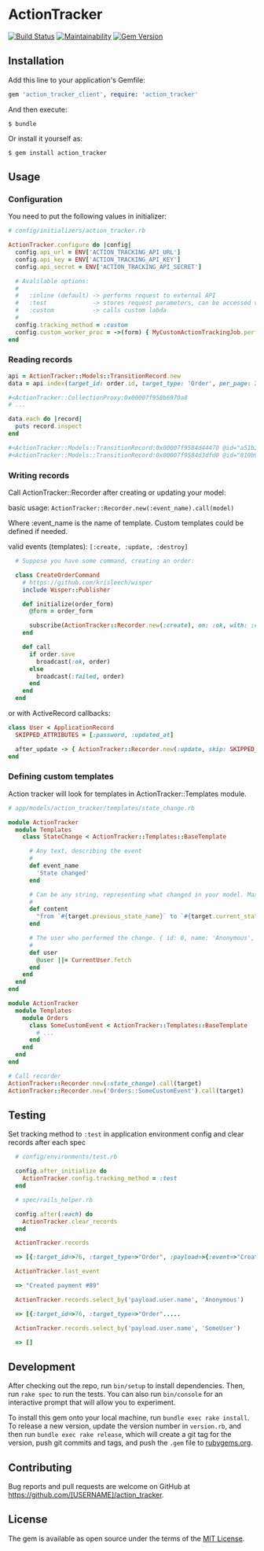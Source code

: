 # ActionTracker

[![Build Status](https://semaphoreci.com/api/v1/ipm/action_tracker/branches/master/badge.svg)](https://semaphoreci.com/ipm/action_tracker)
[![Maintainability](https://api.codeclimate.com/v1/badges/cfdcabfc3610c6eac895/maintainability)](https://codeclimate.com/github/psyipm/action_tracker/maintainability)
[![Gem Version](https://badge.fury.io/rb/action_tracker_client.svg)](https://badge.fury.io/rb/action_tracker_client)

## Installation

Add this line to your application's Gemfile:

```ruby
gem 'action_tracker_client', require: 'action_tracker'
```

And then execute:

    $ bundle

Or install it yourself as:

    $ gem install action_tracker

## Usage

### Configuration

You need to put the following values in initializer:

```ruby
# config/initializers/action_tracker.rb

ActionTracker.configure do |config|
  config.api_url = ENV['ACTION_TRACKING_API_URL']
  config.api_key = ENV['ACTION_TRACKING_API_KEY']
  config.api_secret = ENV['ACTION_TRACKING_API_SECRET']

  # Avalilable options:
  #
  #   :inline (default) -> performs request to external API
  #   :test             -> stores request parameters, can be accessed via ActionTracker.records
  #   :custom           -> calls custom labda
  #
  config.tracking_method = :custom
  config.custom_worker_proc = ->(form) { MyCustomActionTrackingJob.perform_later(form.attributes) }
end
```

### Reading records

```ruby
api = ActionTracker::Models::TransitionRecord.new
data = api.index(target_id: order.id, target_type: 'Order', per_page: 25, cursor: 'Y3VycmVudF9wYWdl')

#<ActionTracker::CollectionProxy:0x00007f958b6970a8
# ...

data.each do |record|
  puts record.inspect
end

#<ActionTracker::Models::TransitionRecord:0x00007f9584d44470 @id="a51b2fe2-fa92-4e91-bdcd-5beee9081903"...
#<ActionTracker::Models::TransitionRecord:0x00007f9584d3dfd0 @id="810b900d-d24b-4206-85e3-b7a53e55a060"...
```

### Writing records

Call ActionTracker::Recorder after creating or updating your model:

basic usage: `ActionTracker::Recorder.new(:event_name).call(model)`

Where :event_name is the name of template. Custom templates could be defined if needed.

valid events (templates): `[:create, :update, :destroy]`

```ruby
  # Suppose you have some command, creating an order:

  class CreateOrderCommand
    # https://github.com/krisleech/wisper
    include Wisper::Publisher

    def initialize(order_form)
      @form = order_form

      subscribe(ActionTracker::Recorder.new(:create), on: :ok, with: :call)
    end

    def call
      if order.save
        broadcast(:ok, order)
      else
        broadcast(:failed, order)
      end
    end
  end
```

or with ActiveRecord callbacks:

```ruby
class User < ApplicationRecord
  SKIPPED_ATTRIBUTES = [:password, :updated_at]

  after_update -> { ActionTracker::Recorder.new(:update, skip: SKIPPED_ATTRIBUTES).call(self) }
end
```

### Defining custom templates

Action tracker will look for templates in ActionTracker::Templates module.

```ruby
# app/models/action_tracker/templates/state_change.rb

module ActionTracker
  module Templates
    class StateChange < ActionTracker::Templates::BaseTemplate

      # Any text, describing the event
      #
      def event_name
        'State changed'
      end

      # Can be any string, representing what changed in your model. Max length limited to 1000 chars
      #
      def content
        "from `#{target.previous_state_name}` to `#{target.current_state_name}`"
      end

      # The user who performed the change. { id: 0, name: 'Anonymous', type: 'System' }
      #
      def user
        @user ||= CurrentUser.fetch
      end
    end
  end
end

module ActionTracker
  module Templates
    module Orders
      class SomeCustomEvent < ActionTracker::Templates::BaseTemplate
        # ...
      end
    end
  end
end

# Call recorder
ActionTracker::Recorder.new(:state_change).call(target)
ActionTracker::Recorder.new('Orders::SomeCustomEvent').call(target)
```

## Testing

Set tracking method to `:test` in application environment config and clear records after each spec

```ruby
  # config/environments/test.rb

  config.after_initialize do
    ActionTracker.config.tracking_method = :test
  end

  # spec/rails_helper.rb

  config.after(:each) do
    ActionTracker.clear_records
  end
```

```ruby
  ActionTracker.records

  => [{:target_id=>76, :target_type=>"Order", :payload=>{:event=>"Created payment #89", :content=>"amount 100.0", :user=>{:id=>0, :name=>"Anonymous", :type=>"System"}}, :reference_id=>89, :reference_type=>"PaymentTransaction"}]

  ActionTracker.last_event

  => "Created payment #89"

  ActionTracker.records.select_by('payload.user.name', 'Anonymous')

  => [{:target_id=>76, :target_type=>"Order".....

  ActionTracker.records.select_by('payload.user.name', 'SomeUser')

  => []
```

## Development

After checking out the repo, run `bin/setup` to install dependencies. Then, run `rake spec` to run the tests. You can also run `bin/console` for an interactive prompt that will allow you to experiment.

To install this gem onto your local machine, run `bundle exec rake install`. To release a new version, update the version number in `version.rb`, and then run `bundle exec rake release`, which will create a git tag for the version, push git commits and tags, and push the `.gem` file to [rubygems.org](https://rubygems.org).

## Contributing

Bug reports and pull requests are welcome on GitHub at https://github.com/[USERNAME]/action_tracker.

## License

The gem is available as open source under the terms of the [MIT License](https://opensource.org/licenses/MIT).
